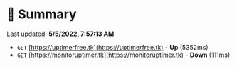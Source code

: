 # 📖 Summary
Last updated: **5/5/2022, 7:57:13 AM**

- `GET` [https://uptimerfree.tk](https://uptimerfree.tk) - **Up** (5352ms)
- `GET` [https://monitoruptimer.tk](https://monitoruptimer.tk) - **Down** (111ms)
